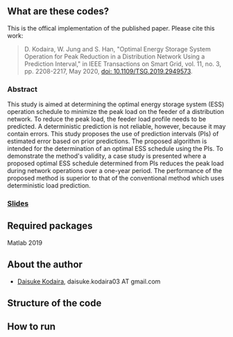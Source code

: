 ## What are these codes?
This is the offical implementation of the published paper. Please cite this work:  
>D. Kodaira, W. Jung and S. Han, "Optimal Energy Storage System Operation for Peak Reduction in a Distribution Network Using a Prediction Interval," in IEEE Transactions on Smart Grid, vol. 11, no. 3, pp. 2208-2217, May 2020, [doi: 10.1109/TSG.2019.2949573](https://ieeexplore.ieee.org/abstract/document/8883183).

### Abstract
This study is aimed at determining the optimal energy storage system (ESS) operation schedule to minimize the peak load on the feeder of a distribution network. To reduce the peak load, the feeder load profile needs to be predicted. A deterministic prediction is not reliable, however, because it may contain errors. This study proposes the use of prediction intervals (PIs) of estimated error based on prior predictions. The proposed algorithm is intended for the determination of an optimal ESS schedule using the PIs. To demonstrate the method's validity, a case study is presented where a proposed optimal ESS schedule determined from PIs reduces the peak load during network operations over a one-year period. The performance of the proposed method is superior to that of the conventional method which uses deterministic load prediction.

### [Slides](https://www.docswell.com/s/daisuke-kodaira/5XGWRZ-2022-03-31-093247)

## Required packages
Matlab 2019

## About the author
- [Daisuke Kodaira](https://scholar.google.com/citations?user=dK5dNcoAAAAJ&hl=en), daisuke.kodaira03 AT gmail.com

## Structure of the code

## How to run




